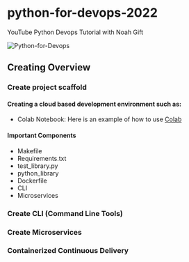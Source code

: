 # python-for-devops-2022
YouTube Python Devops Tutorial with Noah Gift

![Python-for-Devops](https://user-images.githubusercontent.com/53549619/177129574-5bfec22a-c332-47b8-aa6b-99960ea3310e.png)

## Creating Overview

### Create project scaffold

#### Creating a cloud based development environment such as:
  * Colab Notebook: Here is an example of how to use [Colab](https://colab.research.google.com/github/rudiheydra/python-for-devops-2022/blob/main/Getting_started_python_devops.ipynb#scrollTo=7OZyMC8JrUN2)

#### Important Components
  * Makefile
  * Requirements.txt
  * test_library.py
  * python_library
  * Dockerfile
  * CLI
  * Microservices

### Create CLI (Command Line Tools)

### Create Microservices

### Containerized Continuous Delivery
